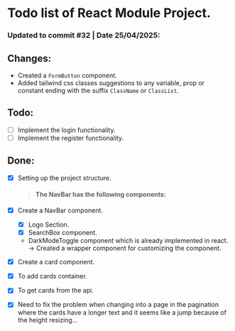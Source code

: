 # Todo list of React Module Project.

### Updated to commit #32 | Date 25/04/2025:

## Changes:

- Created a `FormButton` component.
- Added tailwind css classes suggestions to any variable, prop or constant ending with the suffix `ClassName` or `ClassList`.

## Todo:

- [ ] Implement the login functionality.
- [ ] Implement the register functionality.

## Done:

- [x] Setting up the project structure.

  > #### The NavBar has the following components:

- [x] Create a NavBar component.

  - [x] Logo Section.
  - [x] SearchBox component.
  - DarkModeToggle component which is already implemented in react. -> Created a wrapper component for customizing the component.

- [x] Create a card component.

- [x] To add cards container.
- [x] To get cards from the api.

- [x] Need to fix the problem when changing into a page in the pagination where the cards have a longer text and it seems like a jump because of the height resizing...
